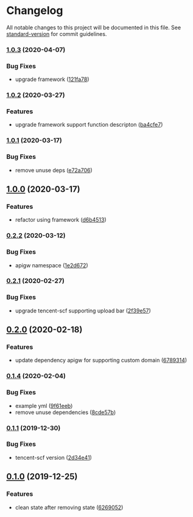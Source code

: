 # Changelog

All notable changes to this project will be documented in this file. See [standard-version](https://github.com/conventional-changelog/standard-version) for commit guidelines.

### [1.0.3](https://github.com/serverless-components/tencent-laravel/compare/v1.0.2...v1.0.3) (2020-04-07)


### Bug Fixes

* upgrade framework ([121fa78](https://github.com/serverless-components/tencent-laravel/commit/121fa7833e93c9b0431d4321875866e2fbb381d5))

### [1.0.2](https://github.com/serverless-components/tencent-laravel/compare/v1.0.1...v1.0.2) (2020-03-27)


### Features

* upgrade framework support function descripton ([ba4cfe7](https://github.com/serverless-components/tencent-laravel/commit/ba4cfe731752bad1c7757007162ddde219bdbe57))

### [1.0.1](https://github.com/serverless-components/tencent-laravel/compare/v1.0.0...v1.0.1) (2020-03-17)


### Bug Fixes

* remove unuse deps ([e72a706](https://github.com/serverless-components/tencent-laravel/commit/e72a7064238046107bba1218600f93179e73ec4e))

## [1.0.0](https://github.com/serverless-components/tencent-laravel/compare/v0.2.2...v1.0.0) (2020-03-17)


### Features

* refactor using framework ([d6b4513](https://github.com/serverless-components/tencent-laravel/commit/d6b451390e863db658b99f3f6665667c454ce21c))

### [0.2.2](https://github.com/serverless-components/tencent-laravel/compare/v0.2.1...v0.2.2) (2020-03-12)


### Bug Fixes

* apigw namespace ([1e2d672](https://github.com/serverless-components/tencent-laravel/commit/1e2d67274ddf130bf618e5f37c868566573a0eb4))

### [0.2.1](https://github.com/serverless-components/tencent-laravel/compare/v0.2.0...v0.2.1) (2020-02-27)


### Bug Fixes

* upgrade tencent-scf supporting upload bar ([2f39e57](https://github.com/serverless-components/tencent-laravel/commit/2f39e57515246475c969b4e0b4017ca41d2dc07e))

## [0.2.0](https://github.com/serverless-components/tencent-laravel/compare/v0.1.4...v0.2.0) (2020-02-18)


### Features

* update dependency apigw for supporting custom domain ([6789314](https://github.com/serverless-components/tencent-laravel/commit/6789314e5ee63e522c38b3a2687d5b0d3d5ffd5e))

### [0.1.4](https://github.com/serverless-components/tencent-laravel/compare/v0.1.2...v0.1.4) (2020-02-04)


### Bug Fixes

* example yml ([9f61eeb](https://github.com/serverless-components/tencent-laravel/commit/9f61eebdd8b14d784a322c309815f370ea738f13))
* remove unuse dependencies ([8cde57b](https://github.com/serverless-components/tencent-laravel/commit/8cde57b5f674acbe96144a016d159d1493cae76f))

### [0.1.1](https://github.com/serverless-components/tencent-laravel/compare/v0.1.0...v0.1.1) (2019-12-30)


### Bug Fixes

* tencent-scf version ([2d34e41](https://github.com/serverless-components/tencent-laravel/commit/2d34e413b06638f46d14c1403f28c5027729083b))

## [0.1.0](https://github.com/serverless-components/tencent-laravel/compare/v0.1.0-alpha.0...v0.1.0) (2019-12-25)

### Features

- clean state after removing state ([6269052](https://github.com/serverless-components/tencent-laravel/commit/6269052ed75c1b9a8e727e3b17c9a7b5ac745e22))
